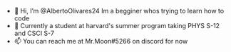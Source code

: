 - 👋 Hi, I’m @AlbertoOlivares24 Im a begginer whos trying to learn how to code
- 🌱 Currently a student at harvard's summer program taking PHYS S-12 and CSCI S-7
- 📫 You can reach me at Mr.Moon#5266 on discord for now

<!---
MrMoon24/MrMoon24 is a ✨ special ✨ repository because its `README.md` (this file) appears on your GitHub profile.
You can click the Preview link to take a look at your changes.
--->
